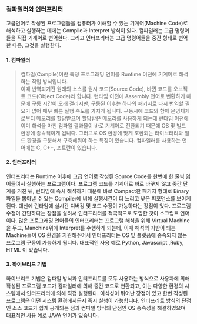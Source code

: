 ### 컴파일러와 인터프리터

고급언어로 작성된 프로그램들을 컴퓨터가 이해할 수 있는 기계어(Machine Code)로 해석하고 실행하는 데에는 Compile과 Interpret 방식이 있다.
컴파일러는 고급 명령어들을 직접 기계어로 번역한다. 그리고 인터프리터는 고급 명령어들을 중간 형태로 번역한 다음, 그것을 실행한다.


#### 1. 컴파일러
> 컴파일(Compile)이란 특정 프로그래밍 언어를 Runtime 이전에 기계어로 해석하는 작업 방식입니다. </br>이때 번역되기전 원래의 소스를 원시 코드(Source Code), 바뀐 코드를 오브젝트 코드(Object Code)라 합니다. 런타임 이전에 Assembly 언어로 변환하기 때문에 구동 시간이 오래 걸리지만, 구동된 이후는 하나의 패키지로 다시 번역할 필요가 없어 매우 빠른 실행 속도를 가지게 됩니다. 구동시에 코드와 함께 운영체제로부터 메모리를 할당받으며 할당받은 메모리를 사용하게 되는데 런타임 이전에 이미 해석을 마친 컴파일 결과물이 바로 기계어로 전환되기 때문에 OS 및 빌드 환경에 종속적이게 됩니다. 그러므로 OS 환경에 맞게 호환되는 라이브러리와 빌드 환경을 구분해서 구축해줘야 하는 특징이 있습니다.
컴파일러를 사용하는 언어에는 C, C++, 포트란이 있습니다.


#### 2. 인터프리터
인터프리터는 Runtime 이후에 고급 언어로 작성된 Source Code를 한번에 한 줄씩 읽어들여서 실행하는 프로그램이다.
프로그램 코드를 기계어로 바로 바꾸지 않고 중간 단계를 거친 뒤, 런타임에 즉시 해석하기 때문에 바로 Compact한 패키지 형태로 Binary 파일을 뽑아낼 수 있는 
Compiler에 비해 실행시간이 더 느리고 낮은 퍼포먼스를 보이게 된다. 대신에 런타임에 실시간 디버깅 및 코드 수정이 가능하다는 장점이 있다.
프로그램 수정이 간단하다는 장점을 살려서 인터프리터를 적극적으로 도입한 것이 스크립트 언어이다.
많은 프로그래밍 언어들의 인터프리터는 프로그램 해석을 위해 Virtual Machine을 두고, Manchine위에 Interpret를 수행하게 되는데, 
이때 해석의 기반이 되는 Machine들이 OS 환경을 지원해주어서 인터프리터는 OS 및 플랫폼에 종속되지 않는 프로그램 구동이 가능하게 됩니다.
대표적인 사용 예로 Python, Javascript ,Ruby, HTML 이 있습니다.
#### 3. 하이브리드 기법
하이브리드 기법은 컴파일 방식과 인터프리트를 모두 사용하는 방식으로 사용자에 의해 작성된 프로그램 코드가 컴파일러에 의해 중간 코드로 변환되고,
이는 다양한 환경의 시스템에서 인터프리터에 의해 직접 실행된다. 이식성이 뛰어난 장점이 있고 한번 작성된 프로그램은 어떤 시스템 환경에서든지 즉시 실행이 가능합니다.
인터프리트 방식의 단점인 소스 코드가 쉽게 공개되는 점과 컴파일 방식의 단점인 OS 종속성을 해결하였으며 대표적인 사용 예로 JAVA 언어가 있습니다.
